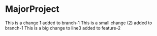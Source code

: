 # MajorProject
This is a change 1 added to branch-1
This is a small change (2) added to branch-1
This is a big change to line3 added to feature-2